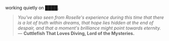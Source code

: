 working quietly on ████.


<!--QUOTE_START-->
> *You've also seen from Roselle's experience during this time that there is a lot of truth within dreams, that hope lies hidden at the end of despair, and that a moment's brilliance might point towards eternity.*  
> — **Cuttlefish That Loves Diving, Lord of the Mysteries.**
<!--QUOTE_END-->
<!-- last updated: 2025-10-12T08:55:25.722226+00:00 -->
